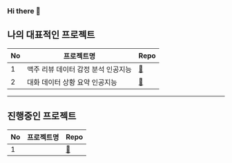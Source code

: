 ### Hi there 👋

<!--
**sgr1118/sgr1118** is a ✨ _special_ ✨ repository because its `README.md` (this file) appears on your GitHub profile.

Here are some ideas to get you started:

- 🔭 I’m currently working on ...
- 🌱 I’m currently learning ...
- 👯 I’m looking to collaborate on ...
- 🤔 I’m looking for help with ...
- 💬 Ask me about ...
- 📫 How to reach me: ...
- 😄 Pronouns: ...
- ⚡ Fun fact: ...
-->

## 나의 대표적인 프로젝트

|No|프로젝트명|Repo|
|-|-|-|
|1|맥주 리뷰 데이터 감정 분석 인공지능|[📂](https://github.com/sgr1118/Beer_Sentiment_analysis)|
|2|대화 데이터 상황 요약 인공지능|[📂](https://github.com/AIFFEL-NLP-PROJECT/Aiffelthon)|

---

## 진행중인 프로젝트

|No|프로젝트명|Repo|
|-|-|-|
|1||[📂]()|
